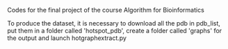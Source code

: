 Codes for the final project of the course Algorithm for Bioinformatics

To produce the dataset, it is necessary to download all the pdb in pdb_list, put them in a folder called 'hotspot_pdb', create a folder called 'graphs' for the output and launch hotgraphextract.py
